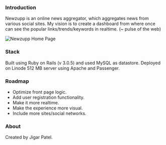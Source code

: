 ### Introduction

Newzupp is an online news aggregator, which aggregates news from various social sites. My vision is to create a dashboard from where once can see the popular links/trends/keywords in realtime. (~ pulse of the web)

![Newzupp Home Page](http://jigarpatel.in/images/work/newzupp.jpg)


### Stack
Built using Ruby on Rails (v 3.0.5) and used MySQL as datastore.
Deployed on Linode 512 MB server using Apache and Passenger.

### Roadmap

- Optimize front page logic.
- Add user registration functionality.
- Make it more realtime.
- Make the experience more visual.
- Include more sites/social networks.

### About
Created by Jigar Patel.
